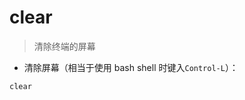 # clear

> 清除终端的屏幕

- 清除屏幕（相当于使用 bash shell 时键入`Control-L`）：

`clear`

[#]: contributors: ([王兴宇]，[三林])